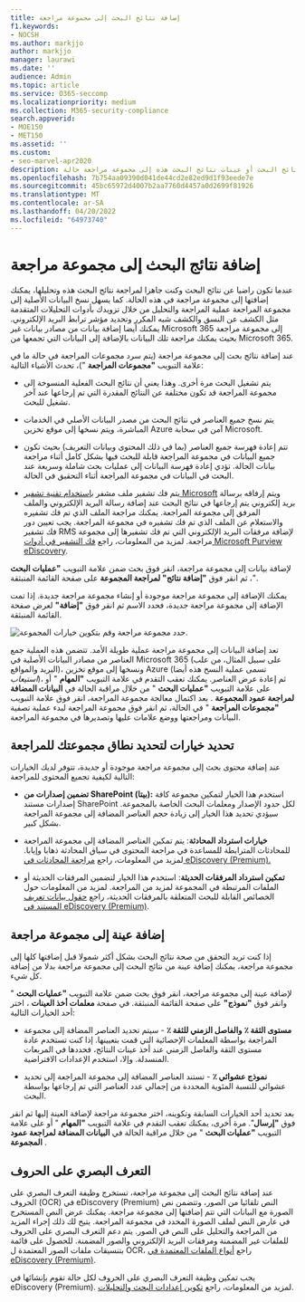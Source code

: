 ```yaml
---
title: إضافة نتائج البحث إلى مجموعة مراجعة
f1.keywords:
- NOCSH
ms.author: markjjo
author: markjjo
manager: laurawi
ms.date: ''
audience: Admin
ms.topic: article
ms.service: O365-seccomp
ms.localizationpriority: medium
ms.collection: M365-security-compliance
search.appverid:
- MOE150
- MET150
ms.assetid: ''
ms.custom:
- seo-marvel-apr2020
description: تعرف على كيفية إضافة نتائج البحث أو عينات نتائج البحث هذه إلى مجموعة مراجعة حالة eDiscovery (Premium).
ms.openlocfilehash: 7b754aa09390d041de44cd2e82ed9d1f93eede7e
ms.sourcegitcommit: 45bc65972d4007b2aa7760d4457a0d2699f81926
ms.translationtype: MT
ms.contentlocale: ar-SA
ms.lasthandoff: 04/20/2022
ms.locfileid: "64973740"
---
```

# <a name="add-search-results-to-a-review-set"></a>إضافة نتائج البحث إلى مجموعة مراجعة

عندما تكون راضيا عن نتائج البحث وكنت جاهزا لمراجعة نتائج البحث هذه وتحليلها، يمكنك إضافتها إلى مجموعة مراجعة في هذه الحالة. كما يسهل نسخ البيانات الأصلية إلى مجموعة المراجعة عملية المراجعة والتحليل من خلال تزويدك بأدوات التحليلات المتقدمة مثل الكشف عن النسق والكشف شبه المكرر وتحديد مؤشر ترابط البريد الإلكتروني. يمكنك أيضا إضافة بيانات من مصادر بيانات غير Microsoft 365 إلى مجموعة مراجعة بحيث يمكنك مراجعة تلك البيانات بالإضافة إلى البيانات التي تجمعها من Microsoft 365.

عند إضافة نتائج بحث إلى مجموعة مراجعة (يتم سرد مجموعات المراجعة في حالة ما في علامة التبويب **"مجموعات المراجعة** ")، تحدث الأشياء التالية:

- يتم تشغيل البحث مرة أخرى. وهذا يعني أن نتائج البحث الفعلية المنسوخة إلى مجموعة المراجعة قد تكون مختلفة عن النتائج المقدرة التي تم إرجاعها عند آخر تشغيل للبحث.

- يتم نسخ جميع العناصر في نتائج البحث من مصدر البيانات الأصلي في الخدمات المباشرة، ويتم نسخها إلى موقع تخزين Azure آمن في سحابة Microsoft.

- تتم إعادة فهرسة جميع العناصر (بما في ذلك المحتوى وبيانات التعريف) بحيث تكون جميع البيانات في مجموعة المراجعة قابلة للبحث فيها بشكل كامل أثناء مراجعة بيانات الحالة. تؤدي إعادة فهرسة البيانات إلى عمليات بحث شاملة وسريعة عند البحث في البيانات في مجموعة المراجعة أثناء التحقيق في الحالة.

- يتم فك تشفير ملف مشفر [باستخدام تقنية تشفير Microsoft](encryption.md) ويتم إرفاقه برسالة بريد إلكتروني يتم إرجاعها في نتائج البحث عند إضافة رسالة البريد الإلكتروني والملف المرفق إلى مجموعة المراجعة. يمكنك مراجعة الملف الذي تم فك تشفيره والاستعلام عن الملف الذي تم فك تشفيره في مجموعة المراجعة. يجب تعيين دور فك تشفير RMS لإضافة مرفقات البريد الإلكتروني التي تم فك تشفيرها إلى مجموعة مراجعة. لمزيد من المعلومات، راجع [فك التشفير في أدوات Microsoft Purview eDiscovery](ediscovery-decryption.md).

لإضافة بيانات إلى مجموعة مراجعة، انقر فوق بحث ضمن علامة التبويب **"عمليات البحث** "، ثم انقر فوق **"إضافة نتائج" لمراجعة المجموعة** على صفحة القائمة المنبثقة.

يمكنك الإضافة إلى مجموعة مراجعة موجودة أو إنشاء مجموعة مراجعة جديدة.  إذا تمت الإضافة إلى مجموعة مراجعة جديدة، فحدد الاسم ثم انقر فوق **"إضافة"** لعرض صفحة القائمة المنبثقة.

![حدد مجموعة مراجعة وقم بتكوين خيارات المجموعة.](../media/AeD_AddToReviewSet.png)

تعد إضافة البيانات إلى مجموعة مراجعة عملية طويلة الأمد. تتضمن هذه العملية جمع العناصر من مصادر البيانات الأصلية في Microsoft 365 (على سبيل المثال، من علب البريد والمواقع)، ونسخها إلى موقع تخزين Azure (تسمى عملية النسخ هذه أيضا *استيعاب*)، ثم إعادة عرض العناصر. يمكنك تعقب التقدم في علامة التبويب **"المهام** " أو على علامة التبويب **"عمليات البحث** " من خلال مراقبة الحالة في **البيانات المضافة لمراجعة عمود المجموعة** . بعد اكتمال معالجة مجموعة المراجعة، انقر فوق علامة التبويب **"مجموعات المراجعة** " في الحالة، ثم انقر فوق مجموعة المراجعة لبدء عملية تصفية البيانات ومراجعتها ووضع علامات عليها وتصديرها في مجموعة المراجعة.

## <a name="define-options-to-scope-your-collection-for-review"></a>تحديد خيارات لتحديد نطاق مجموعتك للمراجعة

عند إضافة محتوى بحث إلى مجموعة مراجعة موجودة أو جديدة، تتوفر لديك الخيارات التالية لكيفية تجميع المحتوى للمراجعة:

- **تضمين إصدارات من SharePoint (بيتا):** استخدم هذا الخيار لتمكين مجموعة كافة إصدارات مستند SharePoint لكل حدود الإصدار ومعلمات البحث الخاصة بالمجموعة. سيؤدي تحديد هذا الخيار إلى زيادة حجم العناصر المضافة إلى مجموعة المراجعة بشكل كبير.

- **خيارات استرداد المحادثة**: يتم تمكين العناصر المضافة إلى مجموعة المراجعة للمحادثات المترابطة للمساعدة في مراجعة المحتوى في سياق المحادثة ذهابا وإيابا. لمزيد من المعلومات، راجع [مراجعة المحادثات في eDiscovery (Premium).](conversation-review-sets.md)

- **تمكين استرداد المرفقات الحديثة**: استخدم هذا الخيار لتضمين المرفقات الحديثة أو الملفات المرتبطة في المجموعة لمزيد من المراجعة. لمزيد من المعلومات حول الخصائص القابلة للبحث المتعلقة بالمرفقات الحديثة، راجع [حقول بيانات تعريف المستند في eDiscovery (Premium)](document-metadata-fields-in-Advanced-eDiscovery.md).

## <a name="add-a-sample-to-a-review-set"></a>إضافة عينة إلى مجموعة مراجعة

إذا كنت تريد التحقق من صحة نتائج البحث بشكل أكثر شمولا قبل إضافتها كلها إلى مجموعة مراجعة، يمكنك إضافة عينة من نتائج البحث إلى مجموعة مراجعة بدلا من إضافة كل شيء.

لإضافة عينة إلى مجموعة مراجعة، انقر فوق بحث ضمن علامة التبويب **"عمليات البحث** " وانقر فوق **"نموذج"** على صفحة القائمة المنبثقة. في صفحة **معلمات أخذ العينات** ، اختر أحد الخيارات التالية:

- **مستوى الثقة ٪** **والفاصل الزمني للثقة ٪** - سيتم تحديد العناصر المضافة إلى مجموعة المراجعة بواسطة المعلمات الإحصائية التي قمت بتعيينها. إذا كنت تستخدم عادة مستوى الثقة والفاصل الزمني عند أخذ عينات النتائج، فحددها في المربعات المنسدلة. وإلا، استخدم الإعدادات الافتراضية.

- **نموذج عشوائي ٪** - تستند العناصر المضافة إلى مجموعة المراجعة إلى تحديد عشوائي للنسبة المئوية المحددة من إجمالي عدد العناصر التي تم إرجاعها بواسطة البحث.

بعد تحديد أحد الخيارات السابقة وتكوينه، اختر مجموعة مراجعة لإضافة العينة إليها ثم انقر فوق **"إرسال**". مرة أخرى، يمكنك تعقب التقدم في علامة التبويب **"المهام** " أو على علامة التبويب **"عمليات البحث** " من خلال مراقبة الحالة في **البيانات المضافة لمراجعة عمود المجموعة** .

## <a name="optical-character-recognition"></a>التعرف البصري على الحروف

عند إضافة نتائج البحث إلى مجموعة مراجعة، تستخرج وظيفة التعرف البصري على الحروف (OCR) في eDiscovery (Premium) النص تلقائيا من الصور، وتتضمن نص الصورة مع البيانات التي تتم إضافتها إلى مجموعة مراجعة. يمكنك عرض النص المستخرج في عارض النص لملف الصورة المحدد في مجموعة المراجعة. يتيح لك ذلك إجراء المزيد من المراجعة والتحليل على النص في الصور. يتم دعم التعرف البصري على الحروف للملفات غير المضمنة ومرفقات البريد الإلكتروني والصور المضمنة. للحصول على قائمة بتنسيقات ملفات الصور المعتمدة ل OCR، راجع [أنواع الملفات المعتمدة في eDiscovery (Premium)](supported-filetypes-ediscovery20.md#image).

يجب تمكين وظيفة التعرف البصري على الحروف لكل حالة تقوم بإنشائها في eDiscovery (Premium). لمزيد من المعلومات، راجع [تكوين إعدادات البحث والتحليلات](configure-search-and-analytics-settings-in-advanced-ediscovery.md#optical-character-recognition-ocr).
